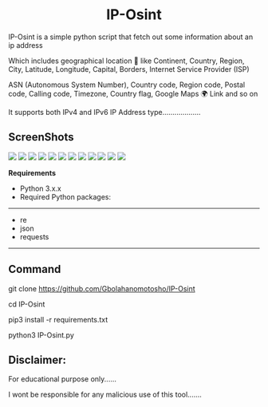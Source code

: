 <h1 align="center">IP-Osint</h1>
  

 IP-Osint is a simple python script that fetch out some information about an ip address 
 
 Which includes geographical location 📍 like Continent, Country, Region, City, Latitude, Longitude, Capital, Borders, Internet Service Provider (ISP) 
 
 ASN (Autonomous System Number), Country code, Region code, Postal code, Calling code, Timezone, Country flag, Google Maps 🌍 Link and so on

 It supports both IPv4 and IPv6 IP Address type...................


## ScreenShots
 
<img src="Screenshot1.png">
<img src="Screenshot2.png">
<img src="Screenshot3.png">
<img src="Screenshot4.png">
<img src="Screenshot5.png">
<img src="Screenshot6.png">
<img src="Screenshot7.png">
<img src="Screenshot8.png">
<img src="Screenshot9.png">
<img src="Screenshot10.png">
<img src="Screenshot11.png">
<img src="Screenshot12.png">


**Requirements**

- Python 3.x.x
- Required Python packages: 

---------------------------------
* re
* json
* requests
---------------------------------


## Command


  git clone https://github.com/Gbolahanomotosho/IP-Osint

  cd IP-Osint
 
  pip3 install -r requirements.txt
 
  python3 IP-Osint.py


## Disclaimer: 


  For educational purpose only......
  
  

  I wont be responsible for any malicious use of this tool.......



